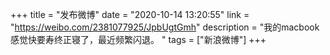 +++
title = "发布微博"
date = "2020-10-14 13:20:55"
link = "https://weibo.com/2381077925/JpbUgtGmh"
description = "我的macbook感觉快要寿终正寝了，最近频繁闪退。 "
tags = ["新浪微博"]
+++
